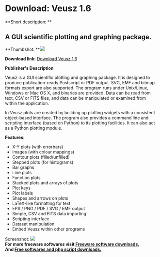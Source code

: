# Download: Veusz 1.6

**Short description: **

## A GUI scientific plotting and graphing package.

  
**Thumbshot: **![](http://www.freewarefiles.com/screenshot/veusz_md.jpg)   
  
**Download link:** [Download Veusz 1.6](http://freesoftwares.boysofts.com/Veusz_program_54673.html)  
  

**Publisher's Description**  
  

Veusz is a GUI scientific plotting and graphing package. It is designed to
produce publication-ready Postscript or PDF output. SVG, EMF and bitmap
formats export are also supported. The program runs under Unix/Linux, Windows
or Mac OS X, and binaries are provided. Data can be read from text, CSV or
FITS files, and data can be manipulated or examined from within the
application.

In Veusz plots are created by building up plotting widgets with a consistent
object-based interface. The program also provides a command line and scripting
interface (based on Python) to its plotting facilities. It can also act as a
Python plotting module.

**Features:**

  * X-Y plots (with errorbars) 
  * Images (with colour mappings) 
  * Contour plots (filled/unfilled) 
  * Stepped plots (for histograms) 
  * Bar graphs 
  * Line plots 
  * Function plots 
  * Stacked plots and arrays of plots 
  * Plot keys 
  * Plot labels 
  * Shapes and arrows on plots 
  * LaTeX-like formatting for text 
  * EPS / PNG / PDF / SVG / EMF output 
  * Simple, CSV and FITS data importing 
  * Scripting interface 
  * Dataset manipulation 
  * Embed Veusz within other programs 

  
  
Screenshot: ![](http://www.freewarefiles.com/screenshot/veusz.jpg)  
**For more freeware softwares visit [Freeware software downloads.](http://freesoftwares.boysofts.com/)**   
**And [Free softwares and php script downloads.](http://www.boysofts.com/)**

